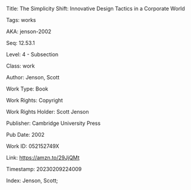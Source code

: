 Title:  The Simplicity Shift: Innovative Design Tactics in a Corporate World

Tags:   works

AKA:    jenson-2002

Seq:    12.53.1

Level:  4 - Subsection

Class:  work

Author: Jenson, Scott

Work Type: Book

Work Rights: Copyright

Work Rights Holder: Scott Jenson

Publisher: Cambridge University Press

Pub Date: 2002

Work ID: 052152749X

Link:   https://amzn.to/29JjQMt

Timestamp: 20230209224009

Index:  Jenson, Scott; 
